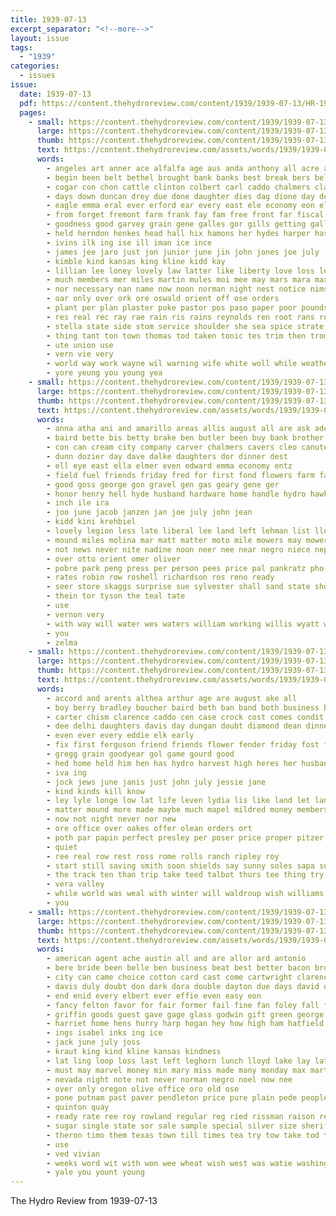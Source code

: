 ```yaml
---
title: 1939-07-13
excerpt_separator: "<!--more-->"
layout: issue
tags:
  - "1939"
categories:
  - issues
issue:
  date: 1939-07-13
  pdf: https://content.thehydroreview.com/content/1939/1939-07-13/HR-1939-07-13.pdf
  pages:
    - small: https://content.thehydroreview.com/content/1939/1939-07-13/small/HR-1939-07-13-01.jpg
      large: https://content.thehydroreview.com/content/1939/1939-07-13/large/HR-1939-07-13-01.jpg
      thumb: https://content.thehydroreview.com/content/1939/1939-07-13/thumbnails/HR-1939-07-13-01.jpg
      text: https://content.thehydroreview.com/assets/words/1939/1939-07-13/HR-1939-07-13-01.txt
      words:
        - angeles art anner ace alfalfa age aus anda anthony all acre agee agent ale areas ach ander ast ark ake andy august american ave adkins are antonio ane ade ago and anon amis
        - begin been belt bethel brought bank banks best break bers belle base bright bryson brother back better bradley baptist baron balding buy block boy bin bob bill but blank bros both butler bennett black bir began
        - cogar con chon cattle clinton colbert carl caddo chalmers clark conner christian cant cousin church charies current caw come corn class china county clone citizen chu can certain came connor claudette chia cook car call close churches carruth chet cream cartwright cowboy care clarence collar city chest curnutt condit
        - days down duncan drey due done daughter dies dag dione day ded dean deep doing dick deen dry dein does
        - eagle emma eral ever erford ear every east ele economy eon eldred even ead ethel elbert edward early
        - from forget fremont farm frank fay fam free front far fiscal full found first franek fowls farms former freeman fate fand for fisher fed felton fight friday finan fram fair friend fast forth friesen frances friends fall fillmore foot fea fone fellow finley few
        - goodness good garvey grain gene galles gor gills getting galle green glen goodpasture glad grass gee goes gate gibson goodman george
        - held herndon henkes head hall hix hamons her hydes harper has hurt hen hand howe high house hinton heart hail handle hak hills holding herald hell hus harry hime haga hydro had hedge home howard halt him hee
        - ivins ilk ing ise ill iman ice ince
        - james jee jaro just jon junior june jin john jones joe july
        - kimble kind kansas king kline kidd kay
        - lillian lee loney lovely law latter like liberty love loss legal lows lowell lone late large live lack liggett low look ling last los lark lot left losey lees lodge lora legion long land
        - much members mer miles martin mules moi mee may mars mara max manuel madison morning mirth mil matters miss mission monday myers maybe murphy more men maa mode male many majors mae made missouri minor mile matter might miller mattie man meth most march mers matey
        - nor necessary nan name now noon norman night nest notice nims nea north not never negro nam need nag new
        - oar only over ork ore oswald orient off ose orders
        - plant per plan plaster poke pastor pos paso paper poor pounds part persons prise pry peach putnam pena pope puck pan port pagans people pat penton pow power past paul porch place paral patsy payment profit peoples pin pera pro
        - res real rec ray rae rain ris rains reynolds ren root rans road roy ralph ran ricker red ree
        - stella state side stom service shoulder she sea spice strate sept said salesman soos south start such san shock show sins soon severe sigal sunday sons sister seater soe sake subject shows set strength saturday smi stands sprout special six seed sat smith sain september sedan sabin second sermon school station sale spear soldi sing sports say stewart skull sir stockton sick sur small sed
        - thing tant ton town thomas tod taken tonic tes trim then trom torn teach thurs toler test tumer tine the trip tier times thelma texas than thar tas tae tudor thie too thi tena tela tory them troupe tree tin tra
        - ute union use
        - vern vie very
        - world way work wayne wil warning wife white woll while weather weatherford wan will well want was went west wack wrich weight weeks worth week wise wheat welfare with wither weer wisdom wah
        - yore yeung you young yea
    - small: https://content.thehydroreview.com/content/1939/1939-07-13/small/HR-1939-07-13-02.jpg
      large: https://content.thehydroreview.com/content/1939/1939-07-13/large/HR-1939-07-13-02.jpg
      thumb: https://content.thehydroreview.com/content/1939/1939-07-13/thumbnails/HR-1939-07-13-02.jpg
      text: https://content.thehydroreview.com/assets/words/1939/1939-07-13/HR-1939-07-13-02.txt
      words:
        - anna atha ani and amarillo areas allis august all are ask ade american
        - baird bette bis betty brake ben butler been buy bank brother bee business best
        - con can cream city company carver chalmers cavers cleo canute coral came county collier caddo close come
        - dunn dozier day dave dalke daughters dor dinner dest
        - ell eye east ella elmer even edward emma economy entz
        - field fuel friends friday fred for first fond flowers farm fam floyd foot forget from
        - good goss george gon gravel gen gas geary gene ger
        - honor henry hell hyde husband hardware home handle hydro hawkins her hubert harvest herbert had hatfield hie how hone
        - inch ile ira
        - joo june jacob janzen jan joe july john jean
        - kidd kini krehbiel
        - lovely legion less late liberal lee land left lehman list lloyd lena
        - mound miles molina mar matt matter moto mile mowers may mowery most many martha might monday march mex mase miss
        - not news never nite nadine noon neer nee near negro niece nephew
        - over otto orient omer oliver
        - pobre park peng press per person pees price pal pankratz pho pet plows pump part plate pleasant post present pent plan peg
        - rates robin row roshell richardson ros reno ready
        - seer store skaggs surprise sue sylvester shall sand state shock sal surplus son sun station show save sick sale second sund sane she spies sen schmidt said sae sons see sunday slagell south service states
        - thein tor tyson the teal tate
        - use
        - vernon very
        - with way will water wes waters william working willis wyatt west weatherford week win want wells word was williams
        - you
        - zelma
    - small: https://content.thehydroreview.com/content/1939/1939-07-13/small/HR-1939-07-13-03.jpg
      large: https://content.thehydroreview.com/content/1939/1939-07-13/large/HR-1939-07-13-03.jpg
      thumb: https://content.thehydroreview.com/content/1939/1939-07-13/thumbnails/HR-1939-07-13-03.jpg
      text: https://content.thehydroreview.com/assets/words/1939/1939-07-13/HR-1939-07-13-03.txt
      words:
        - accord and arents althea arthur age are august ake all
        - boy berry bradley boucher baird beth ban band both business big bas boyer best but back bank body buy bread brain
        - carter chism clarence caddo cen case crock cost comes condit cox close cin care colbert city collins call car can camps champlin coffee colorado
        - dee delhi daughters davis day dungan doubt diamond dean dinner duncan dear
        - even ever every eddie elk early
        - fix first ferguson friend friends flower fender friday fost fillmore floyd finley from fino for fett frank
        - gregg grain goodyear gol game gourd good
        - hed home held him hen has hydro harvest high heres her husband hills had how
        - iva ing
        - jock jews june janis just john july jessie jane
        - kind kinds kill know
        - ley lyle longe low lat life leven lydia lis like land let lang lawyer love leonard lucille letter last
        - matter mound more made maybe much mapel mildred money members mee miss miles may mean mash magnolia might man
        - now not night never nor new
        - ore office over oakes offer olean orders ort
        - poth par papin perfect presley per poser price proper pitzer park pope pro
        - quiet
        - ree real row rest ross rome rolls ranch ripley roy
        - start still saving smith soon shields say sunny soles sapa such sat scott sie she special seed store show south smart situ susie sunday second son standard sad stores shall service stock sons seal see sally sud short save saturday state states station sick shoe
        - the track ten than trip take teed talbot thurs tee thing try then ton them till tha
        - vera valley
        - while world was weal with winter will waldroup wish williams writer wayne week weather weatherford work wil way willingham
        - you
    - small: https://content.thehydroreview.com/content/1939/1939-07-13/small/HR-1939-07-13-04.jpg
      large: https://content.thehydroreview.com/content/1939/1939-07-13/large/HR-1939-07-13-04.jpg
      thumb: https://content.thehydroreview.com/content/1939/1939-07-13/thumbnails/HR-1939-07-13-04.jpg
      text: https://content.thehydroreview.com/assets/words/1939/1939-07-13/HR-1939-07-13-04.txt
      words:
        - american agent ache austin all and are allor ard antonio
        - bere bride been belle ben business beat best better bacon bros bound big board bandy bor bro brother blake boucher bayon babo ber barber bank butter broom books bede but bulk
        - city can came choice cotton card cast come cartwright clarence cook comes county cannon check cor cause colorado coe cash college
        - davis duly doubt don dark dora double dayton due days david during dowell daughter dress dee day
        - end enid every elbert ever effie even easy eon
        - fancy felton favor for fair former fail fine fan foley fall first finley from fast friends
        - griffin goods guest gave gage glass godwin gift green george garvey gin grand good gunnison
        - harriet home hens hurry harp hogan hey how high ham hatfield hall hem him hydro honor handle hearing her head harper heaney had has hyde henke
        - ings isabel inks ing ice
        - jack june july joss
        - kraut king kind kline kansas kindness
        - lat ling loop loss last left leghorn lunch lloyd lake lay later laughter lard look lodge
        - must may marvel money min mary miss made many monday max martin mens march mineral momber men mery mcneil
        - nevada night note not never norman negro noel now nee
        - over only oregon olive office oro old ose
        - pone putnam past paver pendleton price pure plain pede people pay peed pee pour points pest pack place plan peaches paston pipes pink present pel pounds pain pail pound pope park pleasure per
        - quinton quay
        - ready rate ree roy rowland regular reg ried rissman raison rex ratte reber res rel rose raymond
        - sugar single state sor sale sample special silver size sherif school surprise say she salmon sister seen side sus straws silk shopp seller san score sam ser somes sell sheer saturday said saw springs satin smith sleep still son shirts square summer show sales step sunday spring sun save sani such see
        - theron timo them texas town till times tea try tow take tod the ton tor
        - use
        - ved vivian
        - weeks word wit with won wee wheat wish west was watie washington wash wool week well winter william went will while whittier work wolford why wil white wieners wife want
        - yale you yount young
---
```


The Hydro Review from 1939-07-13

<!--more-->

